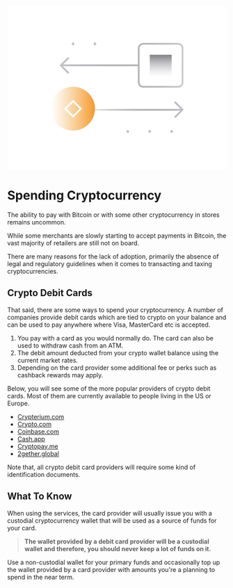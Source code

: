 ![](https://raw.githubusercontent.com/bonepayment/blockchain-crypto-guides/master/fundamentals/images/07-main-l.png)

# Spending Cryptocurrency

The ability to pay with Bitcoin or with some other cryptocurrency in stores remains uncommon. 

While some merchants are slowly starting to accept payments in Bitcoin, the vast majority of retailers are still not on board. 

There are many reasons for the lack of adoption, primarily the absence of legal and regulatory guidelines when it comes to transacting and taxing cryptocurrencies.

## Crypto Debit Cards

That said, there are some ways to spend your cryptocurrency. A number of companies provide debit cards which are tied to crypto on your balance and can be used to pay anywhere where Visa, MasterCard etc is accepted. 

1. You pay with a card as you would normally do. The card can also be used to withdraw cash from an ATM.
2. The debit amount deducted from your crypto wallet balance using the current market rates.
3. Depending on the card provider some additional fee or perks such as cashback rewards may apply.

Below, you will see some of the more popular providers of crypto debit cards. Most of them are currently available to people living in the US or Europe. 
 
- [Crypterium.com](https://cards.crypterium.com)
- [Crypto.com](https://crypto.com/en/cards.html)
- [Coinbase.com](https://www.coinbase.com/card)
- [Cash.app](https://cash.app)
- [Cryptopay.me](https://cryptopay.me/bitcoin-debit-card)
- [2gether.global](https://www.2gether.global/card.html)

Note that, all crypto debit card providers will require some kind of identification documents.

## What To Know

When using the services, the card provider will usually issue you with a custodial cryptocurrency wallet that will be used as a source of funds for your card. 

> **The wallet provided by a debit card provider will be a custodial wallet and therefore, you should never keep a lot of funds on it.**

Use a non-custodial wallet for your primary funds and occasionally top up the wallet provided by a card provider with amounts you're a planning to spend in the near term. 
